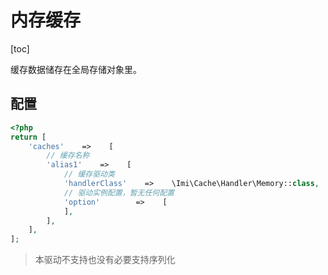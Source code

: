# 内存缓存

[toc]

缓存数据储存在全局存储对象里。

## 配置

```php
<?php
return [
    'caches'    =>    [
        // 缓存名称
        'alias1'    =>    [
            // 缓存驱动类
            'handlerClass'    =>    \Imi\Cache\Handler\Memory::class,
            // 驱动实例配置，暂无任何配置
            'option'        =>    [
            ],
        ],
    ],
];
```

> 本驱动不支持也没有必要支持序列化
